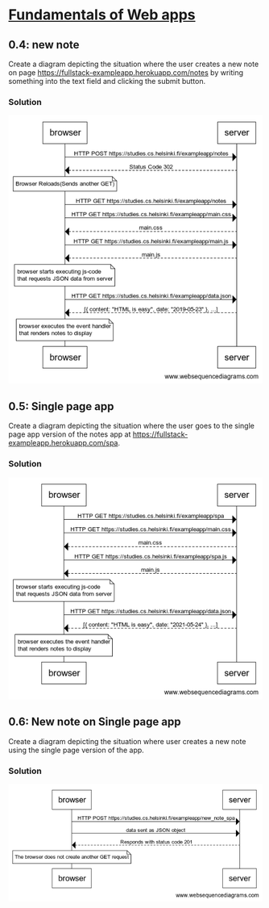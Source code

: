 # [Fundamentals of Web apps](https://fullstackopen.com/en/part0/fundamentals_of_web_apps)

## 0.4: new note

Create a diagram depicting the situation where the user creates a new note on page https://fullstack-exampleapp.herokuapp.com/notes by writing something into the text field and clicking the submit button.

### Solution

![New note](04.png)

## 0.5: Single page app

Create a diagram depicting the situation where the user goes to the single page app version of the notes app at https://fullstack-exampleapp.herokuapp.com/spa.

### Solution

![Single page app](05.png)

## 0.6: New note on Single page app

Create a diagram depicting the situation where user creates a new note using the single page version of the app.

### Solution

![New note on Single page app](06.png)